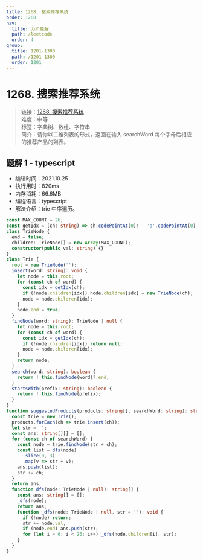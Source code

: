 ```yaml
---
title: 1268. 搜索推荐系统
order: 1268
nav:
  title: 力扣题解
  path: /leetcode
  order: 4
group:
  title: 1201-1300
  path: /1201-1300
  order: 1201
---
```


# 1268. 搜索推荐系统

> 链接：[1268. 搜索推荐系统](https://leetcode-cn.com/problems/search-suggestions-system/)  
> 难度：中等  
> 标签：字典树、数组、字符串  
> 简介：请你以二维列表的形式，返回在输入 searchWord 每个字母后相应的推荐产品的列表。

## 题解 1 - typescript

- 编辑时间：2021.10.25
- 执行用时：820ms
- 内存消耗：66.6MB
- 编程语言：typescript
- 解法介绍：trie 中序遍历。

```typescript
const MAX_COUNT = 26;
const getIdx = (ch: string) => ch.codePointAt(0)! - 'a'.codePointAt(0)!;
class TrieNode {
  end = false;
  children: TrieNode[] = new Array(MAX_COUNT);
  constructor(public val: string) {}
}
class Trie {
  root = new TrieNode('');
  insert(word: string): void {
    let node = this.root;
    for (const ch of word) {
      const idx = getIdx(ch);
      if (!node.children[idx]) node.children[idx] = new TrieNode(ch);
      node = node.children[idx];
    }
    node.end = true;
  }
  findNode(word: string): TrieNode | null {
    let node = this.root;
    for (const ch of word) {
      const idx = getIdx(ch);
      if (!node.children[idx]) return null;
      node = node.children[idx];
    }
    return node;
  }
  search(word: string): boolean {
    return !!this.findNode(word)?.end;
  }
  startsWith(prefix: string): boolean {
    return !!this.findNode(prefix);
  }
}
function suggestedProducts(products: string[], searchWord: string): string[][] {
  const trie = new Trie();
  products.forEach(ch => trie.insert(ch));
  let str = '';
  const ans: string[][] = [];
  for (const ch of searchWord) {
    const node = trie.findNode(str + ch);
    const list = dfs(node)
      .slice(0, 3)
      .map(v => str + v);
    ans.push(list);
    str += ch;
  }
  return ans;
  function dfs(node: TrieNode | null): string[] {
    const ans: string[] = [];
    _dfs(node);
    return ans;
    function _dfs(node: TrieNode | null, str = ''): void {
      if (!node) return;
      str += node.val;
      if (node.end) ans.push(str);
      for (let i = 0; i < 26; i++) _dfs(node.children[i], str);
    }
  }
}
```
